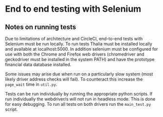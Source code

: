 # End to end testing with Selenium

## Notes on running tests

Due to limitations of architecture and CircleCI, end-to-end tests with Selenium must be run locally. To run tests Thalia must be installed locally and available at localhost:5000. In addition selenium must be configured for use with both the Chrome and Firefox web drivers (chromedriver and geckodriver must be installed in the system PATH) and have the prototype financial data database installed. 

Some issues may arise due when run on a particularly slow system (most likely driver address checks will fail). To counteract this increase the `page_wait` time in `util.py`.

Tests can be run individually by running the appropriate python scripts. If run individually the webdriver/s will not run in headless mode. This is done for easy debugging. To run all tests on both drivers run the `main_test.py` script.

